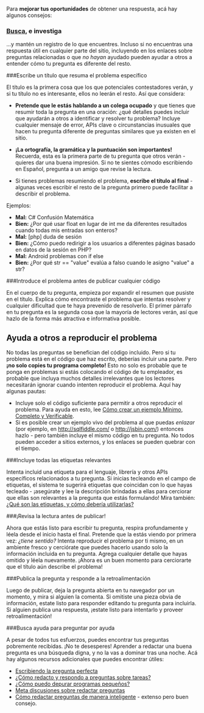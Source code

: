 Para **mejorar tus oportunidades** de obtener una respuesta, acá hay algunos consejos:

<h3><a href="/search">Busca</a>, e investiga</h3>

...y mantén un registro de lo que encuentres. Incluso si no encuentras una respuesta útil en cualquier parte del sitio, incluyendo en los enlaces sobre preguntas relacionadas o que *no hayan* ayudado pueden ayudar a otros a entender cómo tu pregunta es diferente del resto.

###Escribe un título que resuma el problema específico 

El título es la primera cosa que los que potenciales contestadores verán, y si tu título no es interesante, ellos no leerán el resto. Así que considera:
   
- **Pretende que le estás hablando a un colega ocupado** y que tienes que resumir toda la pregunta en una oración: ¿qué detalles puedes incluir que ayudarán a otros a identificar y resolver tu problema? Incluye cualquier mensaje de error, APIs clave o circunstancias inusuales que hacen tu pregunta diferente de preguntas similares que ya existen en el sitio. 

- **¡La ortografía, la gramática y la puntuación son importantes!** Recuerda, esta es la primera parte de tu pregunta que otros verán - quieres dar una buena impresión. Si no te sientes cómodo escribiendo en Español, pregunta a un amigo que revise la lectura.

- Si tienes problemas resumiendo el problema, **escribe el título al final** - algunas veces escribir el resto de la pregunta primero puede facilitar a describir el problema.

Ejemplos:

- **Mal:** C# Confusión Matemática
- **Bien:** ¿Por qué usar float en lugar de int me da diferentes resultados cuando todas mis entradas son enteros?
- **Mal:** [php] duda de sesión
- **Bien:** ¿Cómo puedo redirigir a los usuarios a diferentes páginas basado en datos de la sesión en PHP?
- **Mal:** Android problemas con if else
- **Bien:** ¿Por qué str == "value" evalúa a falso cuando le asigno "value" a str?

###Introduce el problema antes de publicar cualquier código

En el cuerpo de tu pregunta, empieza por expandir el resumen que pusiste en el título. Explica cómo encontraste el problema que intentas resolver y cualquier dificultad que te haya prevenido de resolverlo. El primer párrafo en tu pregunta es la segunda cosa que la mayoría de lectores verán, así que hazlo de la forma más atractiva e informativa posible.

## Ayuda a otros a reproducir el problema ##

No todas las preguntas se benefician del código incluido. Pero si tu problema está en el código que haz escrito, deberías incluir una parte. Pero **¡no solo copies tu programa completo!** Esto no solo es probable que te ponga en problemas si estás colocando el código de tu empleador, es probable que incluya muchos detalles irrelevantes que los lectores necesitarán ignorar cuando intenten reproducir el problema. Aquí hay algunas pautas:
   
- Incluye solo el código suficiente para permitir a otros reproducir el problema. Para ayuda en esto, lee [Cómo crear un ejemplo Mínimo, Completo y Verificable](/help/mcve).
- Si es posible crear un ejemplo vivo del problema al que puedas *enlazar* (por ejemplo, en http://sqlfiddle.com/ o http://jsbin.com/) entonces hazlo - pero también incluye el mismo código en tu pregunta. No todos pueden acceder a sitios externos, y los enlaces se pueden quebrar con el tiempo. 

###Incluye todas las etiquetas relevantes

Intenta incluid una etiqueta para el lenguaje, librería y otros APIs específicos relacionados a tu pregunta. Si inicias tecleando en el campo de etiquetas, el sistema te sugerirá etiquetas que coincidan con lo que hayas tecleado - ¡asegúrate y lee la descripción brindadas a ellas para cerciorar que ellas son relevantes a la pregunta que estás formulando! Mira también: [¿Qué son las etiquetas, y cómo debería utilizarlas?](/help/tagging)
   
###¡Revisa la lectura antes de publicar!

Ahora que estás listo para escribir tu pregunta, respira profundamente y léela desde el inicio hasta el final. Pretende que la estás viendo por primera vez: *¿tiene sentido?* Intenta reproducir el problema por ti mismo, en un ambiente fresco y cerciórate que puedes hacerlo usando solo la información incluida en tu pregunta. Agrega cualquier detalle que hayas omitido y léela nuevamente. ¡Ahora es un buen momento para cerciorarte que el título aún describe el problema!
   
###Publica la pregunta y responde a la retroalimentación

Luego de publicar, deja la pregunta abierta en tu navegador por un momento, y mira si alguien la comenta. Si omitiste una pieza obvia de información, estate listo para responder editando tu pregunta para incluirla. Si alguien publica una respuesta, ¡estate listo para intentarlo y proveer retroalimentación!
   
###Busca ayuda para preguntar por ayuda

A pesar de todos tus esfuerzos, puedes encontrar tus preguntas pobremente recibidas. ¡No te desesperes! Aprender a redactar una buena pregunta es una búsqueda digna, y no la vas a dominar tras una noche. Acá hay algunos recursos adicionales que puedes encontrar útiles:

- [Escribiendo la pregunta perfecta](http://codeblog.jonskeet.uk/2010/08/29/writing-the-perfect-question/)
- [¿Cómo redacto y respondo a preguntas sobre tareas?](http://meta.stackexchange.com/questions/10811/how-do-i-ask-and-answer-homework-questions)
- [¿Cómo puedo depurar programas pequeños?](http://ericlippert.com/2014/03/05/how-to-debug-small-programs/)
- [Meta discusiones sobre redactar preguntas](http://meta.stackexchange.com/questions/tagged/asking-questions)
- [Cómo redactar preguntas de manera inteligente](http://www.catb.org/~esr/faqs/smart-questions.html) - extenso pero buen consejo.

